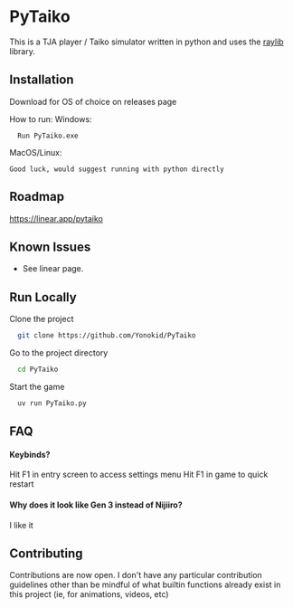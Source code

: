 
# PyTaiko

This is a TJA player / Taiko simulator written in python and uses the [raylib](https://www.raylib.com/) library.


## Installation

Download for OS of choice on releases page

How to run:
Windows:
```
  Run PyTaiko.exe
```
MacOS/Linux:
```
Good luck, would suggest running with python directly
```

## Roadmap

https://linear.app/pytaiko


## Known Issues

- See linear page.
## Run Locally

Clone the project

```bash
  git clone https://github.com/Yonokid/PyTaiko
```

Go to the project directory

```bash
  cd PyTaiko
````

Start the game

```bash
  uv run PyTaiko.py
```



## FAQ

#### Keybinds?

Hit F1 in entry screen to access settings menu
Hit F1 in game to quick restart

#### Why does it look like Gen 3 instead of Nijiiro?

I like it


## Contributing

Contributions are now open. I don't have any particular contribution guidelines other than be mindful of what builtin functions already exist in this project (ie, for animations, videos, etc)
